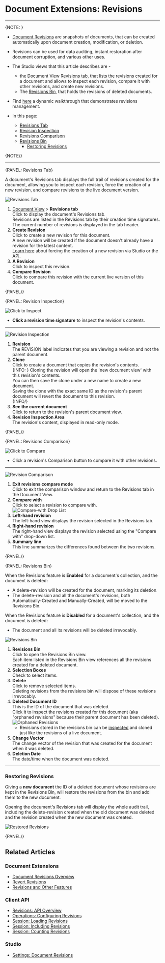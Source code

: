 # Document Extensions: Revisions
---

{NOTE: }

* [Document Revisions](../../../document-extensions/revisions/overview) 
  are snapshots of documents, that can be created automatically upon 
  document creation, modification, or deletion.  
* Revisions can be used for data auditing, instant restoration after 
  document corruption, and various other uses.  
* The Studio views that this article describes are -  
   * the Document View [Revisions tab](../../../studio/database/document-extensions/revisions#revisions-tab), 
     that lists the revisions created for a document and allows to inspect 
     each revision, compare it with other revisions, and create new revisions.  
   * The [Revisions Bin](../../../studio/database/document-extensions/revisions#revisions-bin), 
     that holds the revisions of deleted documents.  
* Find [here](../../../document-extensions/revisions/overview#how-it-works) 
  a dynamic walkthrough that demonstrates revisions management.  

* In this page:
  * [Revisions Tab](../../../studio/database/document-extensions/revisions#revisions-tab)  
  * [Revision Inspection](../../../studio/database/document-extensions/revisions#revision-inspection)  
  * [Revisions Comparison](../../../studio/database/document-extensions/revisions#revisions-comparison)  
  * [Revisions Bin](../../../studio/database/document-extensions/revisions#revisions-bin)  
     * [Restoring Revisions](../../../studio/database/document-extensions/revisions#restoring-revisions)  

{NOTE/}

---

{PANEL: Revisions Tab}

A document's Revisions tab displays the full trail of revisions created for the document, 
allowing you to inspect each revision, force the creation of a new revision, and compare 
revisions to the live document version.  

![Revisions Tab](images/revisions/document-revisions.png "Revisions Tab")

1. [Document View](../../../studio/database/documents/document-view) > **Revisions tab**  
   Click to display the document's Revisions tab.  
   Revisions are listed in the Revisions tab by their creation time signatures.  
   The current number of revisions is displayed in the tab header.  
2. **Create Revision**  
   Click to create a new revision for this document.  
   A new revision will be created if the document doesn't already have a revision for the latest content.  
   [Learn here](../../../document-extensions/revisions/overview#force-revision-creation) 
   about forcing the creation of a new revision via Studio or the API.  
3. **A Revision**  
   Click to inspect this revision.  
4. **Compare Revision**  
   Click to compare this revision with the current live version of this document.  

{PANEL/}

{PANEL: Revision Inspection}

![Click to Inspect](images/revisions/click-revision.png "Click to Inspect")

* **Click a revision time signature** to inspect the revision's contents.  

---

![Revision Inspection](images/revisions/revision-inspection.png "Revision Inspection")

1. **Revision**  
   The REVISION label indicates that you are viewing a revision and not 
   the parent document.  
2. **Clone**  
   Click to create a document that copies the revision's contents.  
   {INFO: }
   Cloning the revision will open the 'new document view' with this revision's contents.  
   You can then save the clone under a new name to create a new document.  
   Saving the clone with the exact same ID as the revision's parent document will revert the document to this revision.  
   {INFO/}
3. **See the current document**  
   Click to return to the revision's parent document view.  
4. **Revision Inspection Area**  
   The revision's content, displayed in read-only mode.  

{PANEL/}


{PANEL: Revisions Comparison}

![Click to Compare](images/revisions/click-to-compare.png "Click to Compare")

* Click a revision's Comparison button to compare it with other revisions.  

---

![Revision Comparison](images/revisions/revision-comparison.png "Revision Comparison")

1. **Exit revisions compare mode**  
   Click to exit the comparison window and return to the Revisions tab in the Document View.  
2. **Compare with**  
   Click to select a revision to compare with.  
   ![Compare-with Drop List](images/revisions/compare-with-drop-list.png "Compare-with Drop List")
3. **Left-hand revision**  
   The left-hand view displays the revision selected in the Revisions tab.  
4. **Right-hand revision**  
  The right-hand view displays the revision selected using the "Compare with" drop-down list.  
5. **Summary line**  
  This line summarizes the differences found between the two revisions.  

{PANEL/}

{PANEL: Revisions Bin}

When the Revisions feature is **Enabled** for a document's collection, and the document is deleted:  

* A delete-revision will be created for the document, marking its deletion.  
* The delete-revision and all the document's revisions, both Automatically-Created 
  and Manually-Created, will be moved to the Revisions Bin.  

When the Revisions feature is **Disabled** for a document's collection, and the document is deleted:  

* The document and all its revisions will be deleted irrevocably.  


![Revisions Bin](images/revisions/revisions-bin.png "Revisions Bin")

1. **Revisions Bin**  
   Click to open the Revisions Bin view.  
   Each item listed in the Revisions Bin view references all the revisions created for a deleted document.  
2. **Selection Boxes**  
   Check to select items.  
3. **Delete**  
   Click to remove selected items.  
   Deleting revisions from the revisions bin will dispose of these revisions irrevocably.  
4. **Deleted Document ID**  
   This is the ID of the document that was deleted.  
   Click it to inspect the revisions created for this document (aka "orphaned revisions" 
   because their parent document has been deleted).  
   ![Orphaned Revisions](images/revisions/orphaned-revisions.png "Orphaned Revisions")
     * Revisions stored in the revisions bin can be 
       [inspected](../../../studio/database/document-extensions/revisions#revision-inspection) 
       and cloned just like the revisions of a live document.  
5. **Change Vector**  
   The change vector of the revision that was created for the document when it was deleted.  
6. **Deletion Date**  
   The date/time when the document was deleted.  

---

### Restoring Revisions

Giving a **new document** the ID of a deleted document whose revisions are 
kept in the Revisions Bin, will restore the revisions from the bin and add 
them to the new document.  

Opening the document's Revisions tab will display the whole audit trail, 
including the delete-revision created when the old document was deleted 
and the revision created when the new document was created.  

![Restored Revisions](images/revisions/restored-revisions.png "Restored Revisions")

{PANEL/}

## Related Articles

### Document Extensions

* [Document Revisions Overview](../../../document-extensions/revisions/overview)  
* [Revert Revisions](../../../document-extensions/revisions/revert-revisions)  
* [Revisions and Other Features](../../../document-extensions/revisions/revisions-and-other-features)  

### Client API

* [Revisions: API Overview](../../../document-extensions/revisions/client-api/overview)  
* [Operations: Configuring Revisions](../../../document-extensions/revisions/client-api/operations/configure-revisions)  
* [Session: Loading Revisions](../../../document-extensions/revisions/client-api/session/loading)  
* [Session: Including Revisions](../../../document-extensions/revisions/client-api/session/including)  
* [Session: Counting Revisions](../../../document-extensions/revisions/client-api/session/counting)  

### Studio

* [Settings: Document Revisions](../../../studio/database/settings/document-revisions)  
